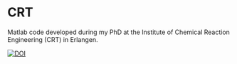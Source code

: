 # CRT

Matlab code developed during my PhD at the Institute of Chemical Reaction Engineering (CRT) in Erlangen.

<a href="https://zenodo.org/badge/latestdoi/618799972"><img src="https://zenodo.org/badge/618799972.svg" alt="DOI"></a>
